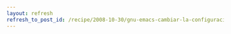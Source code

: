 ```yaml
---
layout: refresh
refresh_to_post_id: /recipe/2008-10-30/gnu-emacs-cambiar-la-configuracin-de-colores
---
```


